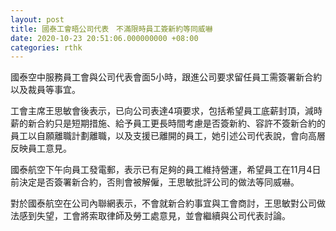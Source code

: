```yaml
---
layout: post
title: 國泰工會晤公司代表　不滿限時員工簽新約等同威嚇
date: 2020-10-23 20:51:06.000000000 +08:00
categories: rthk
---
```


國泰空中服務員工會與公司代表會面5小時，跟進公司要求留任員工需簽署新合約以及裁員等事宜。

工會主席王思敏會後表示，已向公司表達4項要求，包括希望員工底薪封頂，減時薪的新合約只是短期措施、給予員工更長時間考慮是否簽新約、容許不簽新合約的員工以自願離職計劃離職，以及支援已離開的員工，她引述公司代表說，會向高層反映員工意見。

國泰航空下午向員工發電郵，表示已有足夠的員工維持營運，希望員工在11月4日前決定是否簽署新合約，否則會被解僱，王思敏批評公司的做法等同威嚇。

對於國泰航空在公司內聯網表示，不會就新合約事宜與工會商討，王思敏對公司做法感到失望，工會將索取律師及勞工處意見，並會繼續與公司代表討論。
